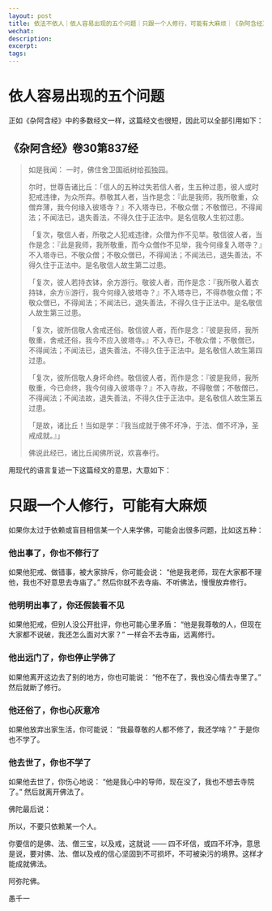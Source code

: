 ```yaml
---
layout: post
title: 依法不依人｜依人容易出现的五个问题｜只跟一个人修行，可能有大麻烦｜《杂阿含经》卷30第837经
wechat: 
description: 
excerpt: 
tags:
---
```


# 依人容易出现的五个问题

正如《杂阿含经》中的多数经文一样，这篇经文也很短，因此可以全部引用如下：

## 《杂阿含经》卷30第837经

> 如是我闻：
> 一时，佛住舍卫国祇树给孤独园。
> 
> 尔时，世尊告诸比丘：「信人的五种过失若信人者，生五种过患，彼人或时犯戒违律，为众所弃。恭敬其人者，当作是念：『此是我师，我所敬重，众僧弃薄，我今何缘入彼塔寺？』不入塔寺已，不敬众僧；不敬僧已，不得闻法；不闻法已，退失善法，不得久住于正法中。是名信敬人生初过患。
> 
> 「复次，敬信人者，所敬之人犯戒违律，众僧为作不见举。敬信彼人者，当作是念：『此是我师，我所敬重，而今众僧作不见举，我今何缘复入塔寺？』不入塔寺已，不敬众僧；不敬众僧已，不得闻法；不闻法已，退失善法，不得久住于正法中。是名敬信人故生第二过患。
> 
> 「复次，彼人若持衣钵，余方游行。敬彼人者，而作是念：『我所敬人着衣持钵，余方ⓑ游行，我今何缘入彼塔寺？』不入塔寺已，不得恭敬众僧；不敬众僧已，不得闻法；不闻法已，退失善法，不得久住于正法中。是名敬信人故生第三过患。
> 
> 「复次，彼所信敬人舍戒还俗。敬信彼人者，而作是念：『彼是我师，我所敬重，舍戒还俗，我今不应入彼塔寺。』不入寺已，不敬众僧；不敬僧已，不得闻法；不闻法已，退失善法，不得久住于正法中。是名敬信人故生第四过患。
> 
> 「复次，彼所信敬人身坏命终。敬信彼人者，而作是念：『彼是我师，我所敬重，今已命终，我今何缘入彼塔寺？』不入寺故，不得敬僧；不敬僧已，不得闻法；不闻法故，退失善法，不得久住于正法中。是名敬信人故生第五过患。
> 
> 「是故，诸比丘！当如是学：『我当成就于佛不坏净，于法、僧不坏净，圣戒成就。』」
> 
> 佛说此经已，诸比丘闻佛所说，欢喜奉行。

用现代的语言复述一下这篇经文的意思，大意如下：

# 只跟一个人修行，可能有大麻烦

如果你太过于依赖或盲目相信某一个人来学佛，可能会出很多问题，比如这五种：

### 他出事了，你也不修行了
如果他犯戒、做错事，被大家排斥，你可能会说：
“他是我老师，现在大家都不理他，我也不好意思去寺庙了。”
然后你就不去寺庙、不听佛法，慢慢放弃修行。

### 他明明出事了，你还假装看不见
如果他犯戒，但别人没公开批评，你也可能心里矛盾：
“他是我尊敬的人，但现在大家都不说破，我还怎么面对大家？”
一样会不去寺庙，远离修行。

### 他出远门了，你也停止学佛了

如果他离开这边去了别的地方，你也可能说：
“他不在了，我也没心情去寺里了。”
然后就断了修行。


### 他还俗了，你也心灰意冷

如果他放弃出家生活，你可能说：
“我最尊敬的人都不修了，我还学啥？”
于是你也不学了。

### 他去世了，你也不学了

如果他去世了，你伤心地说：
“他是我心中的导师，现在没了，我也不想去寺院了。”
然后就离开佛法了。

佛陀最后说：

所以，不要只依赖某一个人。

你要信的是佛、法、僧三宝，以及戒，这就说 —— 四不坏信，或四不坏净，意思是说，要对佛、法、僧以及戒的信心坚固到不可损坏，不可被染污的境界。这样才能成就佛法。



阿弥陀佛。

愚千一

